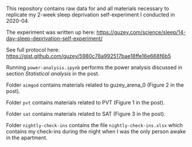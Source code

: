 This repository contains raw data for and all materials necessary to replicate my 2-week sleep deprivation self-experiment I conducted in 2020-04.

The experiment was written up here: https://guzey.com/science/sleep/14-day-sleep-deprivation-self-experiment/

See full protocol here: https://gist.github.com/guzey/5980c78a992517bae18ffe16e668f6b5

Running `power-analysis.ipynb` performs the power analysis discussed in section *Statistical analysis* in the post.

Folder `aimgod` contains materials related to guzey_arena_0 (Figure 2 in the post).

Folder `pvt` contains materials related to PVT (Figure 1 in the post).

Folder `sat` contains materials related to SAT (Figure 3 in the post).

Folder `nightly-check-ins` contains the file `nightly-check-ins.xlsx` which contains my check-ins during the night when I was the only person awake in the apartment.